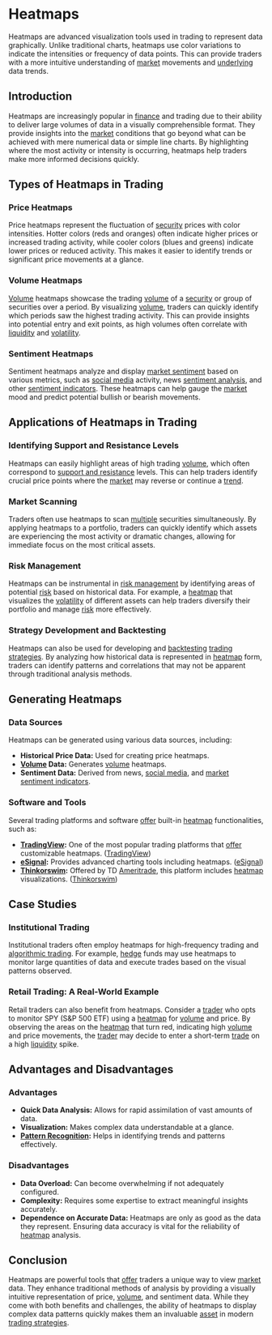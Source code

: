 # Heatmaps

Heatmaps are advanced visualization tools used in trading to represent data graphically. Unlike traditional charts, heatmaps use color variations to indicate the intensities or frequency of data points. This can provide traders with a more intuitive understanding of [market](../m/market.md) movements and [underlying](../u/underlying.md) data trends.

## Introduction

Heatmaps are increasingly popular in [finance](../f/finance.md) and trading due to their ability to deliver large volumes of data in a visually comprehensible format. They provide insights into the [market](../m/market.md) conditions that go beyond what can be achieved with mere numerical data or simple line charts. By highlighting where the most activity or intensity is occurring, heatmaps help traders make more informed decisions quickly.

## Types of Heatmaps in Trading

### Price Heatmaps

Price heatmaps represent the fluctuation of [security](../s/security.md) prices with color intensities. Hotter colors (reds and oranges) often indicate higher prices or increased trading activity, while cooler colors (blues and greens) indicate lower prices or reduced activity. This makes it easier to identify trends or significant price movements at a glance.

### Volume Heatmaps

[Volume](../v/volume.md) heatmaps showcase the trading [volume](../v/volume.md) of a [security](../s/security.md) or group of securities over a period. By visualizing [volume](../v/volume.md), traders can quickly identify which periods saw the highest trading activity. This can provide insights into potential entry and exit points, as high volumes often correlate with [liquidity](../l/liquidity.md) and [volatility](../v/volatility.md).

### Sentiment Heatmaps

Sentiment heatmaps analyze and display [market sentiment](../m/market_sentiment.md) based on various metrics, such as [social media](../s/social_media.md) activity, news [sentiment analysis](../s/sentiment_analysis.md), and other [sentiment indicators](../s/sentiment_indicators.md). These heatmaps can help gauge the [market](../m/market.md) mood and predict potential bullish or bearish movements.

## Applications of Heatmaps in Trading

### Identifying Support and Resistance Levels

Heatmaps can easily highlight areas of high trading [volume](../v/volume.md), which often correspond to [support and resistance](../s/support_and_resistance.md) levels. This can help traders identify crucial price points where the [market](../m/market.md) may reverse or continue a [trend](../t/trend.md).

### Market Scanning

Traders often use heatmaps to scan [multiple](../m/multiple.md) securities simultaneously. By applying heatmaps to a portfolio, traders can quickly identify which assets are experiencing the most activity or dramatic changes, allowing for immediate focus on the most critical assets.

### Risk Management

Heatmaps can be instrumental in [risk management](../r/risk_management.md) by identifying areas of potential [risk](../r/risk.md) based on historical data. For example, a [heatmap](../h/heatmap.md) that visualizes the [volatility](../v/volatility.md) of different assets can help traders diversify their portfolio and manage [risk](../r/risk.md) more effectively.

### Strategy Development and Backtesting

Heatmaps can also be used for developing and [backtesting](../b/backtesting.md) [trading strategies](../t/trading_strategies.md). By analyzing how historical data is represented in [heatmap](../h/heatmap.md) form, traders can identify patterns and correlations that may not be apparent through traditional analysis methods.

## Generating Heatmaps

### Data Sources

Heatmaps can be generated using various data sources, including:

- **Historical Price Data:** Used for creating price heatmaps.
- **[Volume](../v/volume.md) Data:** Generates [volume](../v/volume.md) heatmaps.
- **Sentiment Data:** Derived from news, [social media](../s/social_media.md), and [market sentiment indicators](../m/market_sentiment_indicators.md).

### Software and Tools

Several trading platforms and software [offer](../o/offer.md) built-in [heatmap](../h/heatmap.md) functionalities, such as:

- **[TradingView](../t/tradingview.md):** One of the most popular trading platforms that [offer](../o/offer.md) customizable heatmaps. ([TradingView](https://www.tradingview.com))
- **[eSignal](../e/esignal.md):** Provides advanced charting tools including heatmaps. ([eSignal](https://www.esignal.com))
- **[Thinkorswim](../t/thinkorswim.md):** Offered by TD [Ameritrade](../a/ameritrade.md), this platform includes [heatmap](../h/heatmap.md) visualizations. ([Thinkorswim](https://www.tdameritrade.com/tools-and-platforms/thinkorswim.page))

## Case Studies

### Institutional Trading

Institutional traders often employ heatmaps for high-frequency trading and [algorithmic trading](../a/algorithmic_trading.md). For example, [hedge](../h/hedge.md) funds may use heatmaps to monitor large quantities of data and execute trades based on the visual patterns observed.

### Retail Trading: A Real-World Example

Retail traders can also benefit from heatmaps. Consider a [trader](../t/trader.md) who opts to monitor SPY (S&P 500 ETF) using a [heatmap](../h/heatmap.md) for [volume](../v/volume.md) and price. By observing the areas on the [heatmap](../h/heatmap.md) that turn red, indicating high [volume](../v/volume.md) and price movements, the [trader](../t/trader.md) may decide to enter a short-term [trade](../t/trade.md) on a high [liquidity](../l/liquidity.md) spike.

## Advantages and Disadvantages

### Advantages

- **Quick Data Analysis:** Allows for rapid assimilation of vast amounts of data.
- **Visualization:** Makes complex data understandable at a glance.
- **[Pattern Recognition](../p/pattern_recognition.md):** Helps in identifying trends and patterns effectively.

### Disadvantages

- **Data Overload:** Can become overwhelming if not adequately configured.
- **Complexity:** Requires some expertise to extract meaningful insights accurately.
- **Dependence on Accurate Data:** Heatmaps are only as good as the data they represent. Ensuring data accuracy is vital for the reliability of [heatmap](../h/heatmap.md) analysis.

## Conclusion

Heatmaps are powerful tools that [offer](../o/offer.md) traders a unique way to view [market](../m/market.md) data. They enhance traditional methods of analysis by providing a visually intuitive representation of price, [volume](../v/volume.md), and sentiment data. While they come with both benefits and challenges, the ability of heatmaps to display complex data patterns quickly makes them an invaluable [asset](../a/asset.md) in modern [trading strategies](../t/trading_strategies.md).
